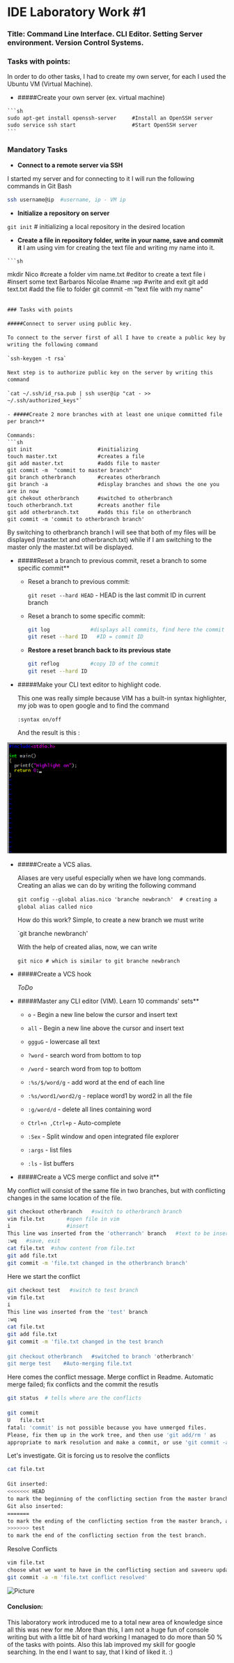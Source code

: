 # IDE Laboratory Work #1

### Title: Command Line Interface. CLI Editor. Setting Server environment. Version Control Systems.

### Tasks with points:

In order to do other tasks, I had to create my own server, for each I used the Ubuntu VM (Virtual Machine).

   - #####Create your own server (ex. virtual machine)

    ```sh
    sudo apt-get install openssh-server     #Install an OpenSSH server
    sudo service ssh start                  #Start OpenSSH server
    ```


### Mandatory Tasks
   - **Connect to a remote server via SSH**

  I started my server and for connecting to it I will run the following commands in Git Bash

  ```sh
  ssh username@ip  #username, ip - VM ip 
  ```

   - **Initialize a repository on server**
   
  `git init`   # initializing a local repository in the desired location
   - **Create a file in repository folder, write in your name, save and commit it**
  I am using vim for creating the text file and writing my name into it.

    ```sh
   mkdir Nico                    #create a folder
   vim name.txt                  #editor to create a text file
   i                             #insert some text
   Barbaros Nicolae              #name
   :wp                           #write and exit
   git add text.txt              #add the file to folder
   git commit -m "text file with my name"
   ```

### Tasks with points

#####Connect to server using public key.
   
To connect to the server first of all I have to create a public key by writing the following command

`ssh-keygen -t rsa` 

Next step is to authorize public key on the server by writing this command

`cat ~/.ssh/id_rsa.pub | ssh user@ip "cat - >> ~/.ssh/authorized_keys"`

- #####Create 2 more branches with at least one unique committed file per branch**

   Commands:
  ```sh
  git init                     #initializing
  touch master.txt             #creates a file    
  git add master.txt           #adds file to master
  git commit -m  "commit to master branch"
  git branch otherbranch       #creates otherbranch
  git branch -a                #display branches and shows the one you are in now
  git chekout otherbranch      #switched to otherbranch
  touch otherbranch.txt        #creats another file
  git add otherbranch.txt      #adds this file on otherbranch
  git commit -m 'commit to otherbranch branch'
  ```
  By switching to otherbranch branch I will see that both of my files will be displayed (master.txt and otherbranch.txt) while if I am switching to the master only the master.txt will be displayed.

  
- #####Reset a branch to previous commit, reset a branch to some specific commit**

     - Reset a branch to previous commit:

       `git reset --hard HEAD`   - HEAD is the last commit ID in  current branch

     - Reset a branch to some specific commit:

       ```sh
       git log             #displays all commits, find here the commit to reset
       git reset --hard ID   #ID = commit ID
       ```
   - **Restore a reset branch back to its previous state**
      ```sh
      git reflog          #copy ID of the commit
      git reset --hard ID
      ```

- #####Make your CLI text editor to highlight code.
   
    This one was really simple because  VIM has a built-in syntax highlighter, my job was to open google and to find the command
    
    `:syntax on/off` 
    
    And the result is this :

![EditorHighLight](https://raw.githubusercontent.com/TUM-FAF/FAF-121-Barbaros-Nicolae/master/IDE/Lab%231/EditorHighLight.png)

- #####Create a VCS alias.

  Aliases are very useful especially when we have long commands. Creating an alias we can do by writing the following command

  `git config --global alias.nico 'branche newbranch'  # creating a global alias called nico`

  How do this work? Simple, to create a new branch we must write 
  
  `git branche newbranch'

  With the help of created alias, now, we can write 
  
  `git nico # which is similar to git branche newbranch `

- #####Create a VCS hook 

   _ToDo_

- #####Master any CLI editor (VIM). Learn 10 commands' sets**
       
    - `o` - Begin a new line below the cursor and insert text

    - `all` - Begin a new line above the cursor and insert text

    - `ggguG` - lowercase all text

    - `?word` - search word from bottom to top

    - `/word` - search word from top to bottom

    - `:%s/$/word/g` - add word at the end of each line

    - `:%s/word1/word2/g` - replace word1  by word2 in all  the file

    - `:g/word/d`  - delete all lines containing word

    - `Ctrl+n ,Ctrl+p` - Auto-complete

    - `:Sex` - Split window and open integrated file explorer

    - `:args` - list files

    - `:ls` - list buffers


- #####Create a VCS merge conflict and solve it**
   
 My conflict will consist of the same file in two branches, but with conflicting changes in the same location of the file.

```sh
git checkout otherbranch   #switch to otherbranch branch
vim file.txt       #open file in vim
i                  #insert
This line was inserted from the 'otherranch' branch   #text to be inserted
:wq   #save, exit
cat file.txt  #show content from file.txt
git add file.txt 
git commit -m 'file.txt changed in the otherbranch branch'
```
Here we start the conflict

```sh
git checkout test   #switch to test branch
vim file.txt 
i
This line was inserted from the 'test' branch
:wq
cat file.txt
git add file.txt
git commit -m 'file.txt changed in the test branch

git checkout otherbranch   #switched to branch 'otherbranch'
git merge test    #Auto-merging file.txt 
```
Here comes the conflict message. Merge conflict in Readme. Automatic merge failed; fix conflicts and the commit the resutls

```sh
git status  # tells where are the conflicts

git commit
U   file.txt
fatal: 'commit' is not possible because you have unmerged files.
Please, fix them up in the work tree, and then use 'git add/rm ' as
appropriate to mark resolution and make a commit, or use 'git commit -a'.

```
Let's investigate. Git is forcing us to resolve the conflicts
```sh
cat file.txt

Git inserted:
<<<<<<< HEAD
to mark the beginning of the conflicting section from the master branch (where the HEAD reference is pointing).
Git also inserted:
=======
to mark the ending of the conflicting section from the master branch, and inserted:
>>>>>>> test
to mark the end of the conflicting section from the test branch.
```
Resolve Conflicts
```sh
vim file.txt  
choose what we want to have in the conflicting section and saveoru updated version
git commit -a -m 'file.txt conflict resolved'
```
![Picture]()
#### Conclusion:
 
 This laboratory work introduced me to a total new area of knowledge since all this was new for me .More than this, I am not a huge fun of console writing but with a little bit of hard working I managed to do more than 50 % of the tasks with points. Also this lab improved my skill for google searching.
 In the end I want to say, that I kind of liked it. :)
